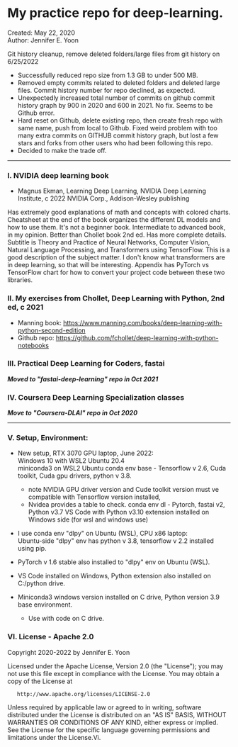 # My practice repo for deep-learning.  

Created: May 22, 2020  
Author: Jennifer E. Yoon  

Git history cleanup, remove deleted folders/large files from git history on 6/25/2022
 * Successfully reduced repo size from 1.3 GB to under 500 MB.   
 * Removed empty commits related to deleted folders and deleted large files. Commit history number for repo declined, as expected.    
 * Unexpectedly increased total number of commits on github commit history graph by 900 in 2020 and 600 in 2021.  No fix.  Seems to be Github error.  
 * Hard reset on Github, delete existing repo, then create fresh repo with same name, push from local to Github.  Fixed weird problem with too many extra commits on GITHUB commit history graph, but lost a few stars and forks from other users who had been following this repo.  
 * Decided to make the trade off.   
 
---  

### I. NVIDIA deep learning book  

  * Magnus Ekman, Learning Deep Learning, NVIDIA Deep Learning Institute, c 2022 NVIDIA Corp., Addison-Wesley publishing

Has extremely good explanations of math and concepts with colored charts. Cheatsheet at the end of the book organizes the different DL models and how to use them. It's not a beginner book. Intermediate to advanced book, in my opinion.  Better than Chollet book 2nd ed.  Has more complete details.  Subtitle is Theory and Practice of Neural Networks, Computer Vision, Natural Language Processing, and Transformers using TensorFlow.  This is a good description of the subject matter.  I don't know what transformers are in deep learning, so that will be interesting.  Appendix has PyTorch vs TensorFlow chart for how to convert your project code between these two libraries.   


### II. My exercises from Chollet, Deep Learning with Python, 2nd ed, c 2021       

 * Manning book:  https://www.manning.com/books/deep-learning-with-python-second-edition  
 * Github repo:  https://github.com/fchollet/deep-learning-with-python-notebooks  

### III. Practical Deep Learning for Coders, fastai 

***Moved to "fastai-deep-learning" repo in Oct 2021***  

### IV.  Coursera Deep Learning Specialization classes  

***Move to "Coursera-DLAI" repo in Oct 2020***  

---  

###  V. Setup, Environment:  

  * New setup, RTX 3070 GPU laptop, June 2022:  
    Windows 10 with WSL2 Ubuntu 20.4  
    miniconda3 on WSL2 Ubuntu
    conda env base - Tensorflow v 2.6, Cuda toolkit, Cuda gpu drivers, python v 3.8.  
       - note NVIDIA GPU driver version and Cude toolkit version must ve compatible with Tensorflow version installed,  
       - Nvidea provides a table to check.
    conda env dl - Pytorch, fastai v2, Python v3.7
    VS Code with Python v3.10 extension installed on Windows side (for wsl and windows use)    

  * I use conda env "dlpy" on Ubuntu (WSL), CPU x86 laptop:  
    Ubuntu-side "dlpy" env has python v 3.8, tensorflow v 2.2 installed using pip.  
  * PyTorch v 1.6 stable also installed to "dlpy" env on Ubuntu (WSL).  

  * VS Code installed on Windows, Python extension also installed on C:/python drive.  
  * Miniconda3 windows version installed on C drive, Python version 3.9 base environment.  
    - Use with code on C drive.  

###  VI. License - Apache 2.0  

   Copyright 2020-2022 by Jennifer E. Yoon

   Licensed under the Apache License, Version 2.0 (the "License");
   you may not use this file except in compliance with the License.
   You may obtain a copy of the License at

       http://www.apache.org/licenses/LICENSE-2.0

   Unless required by applicable law or agreed to in writing, software
   distributed under the License is distributed on an "AS IS" BASIS,
   WITHOUT WARRANTIES OR CONDITIONS OF ANY KIND, either express or implied.
   See the License for the specific language governing permissions and
   limitations under the License.Vi. 

